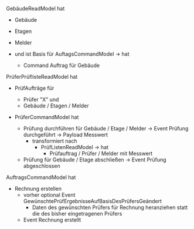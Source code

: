 GebäudeReadModel hat   
* Gebäude
* Etagen
* Melder

* und ist Basis für AuftagsCommandModel -> hat
  * Command Auftrag für Gebäude

PrüferPrüflisteReadModel hat
* PrüfAufträge für
  * Prüfer "X" und
  * Gebäude / Etagen / Melder

* PrüferCommandModel hat
  * Prüfung durchführen für Gebäude / Etage / Melder -> Event Prüfung durchgeführt -> Payload Messwert 
    * transformiert nach
      * PrüfListenReadModel -> hat
        * Prüfauftrag / Prüfer / Melder mit Messwert
  * Prüfung für Gebäude / Etage abschließen -> Event Prüfung abgeschlossen

AuftragsCommandModel hat
 * Rechnung erstellen
   * vorher optional Event GewünschtePrüfErgebnisseAufBasisDesPrüfersGeändert
     * Daten des gewünschten Prüfers für Rechnung heranziehen statt die des bisher eingetragenen Prüfers
   * Event Rechnung erstellt
		
		
	
